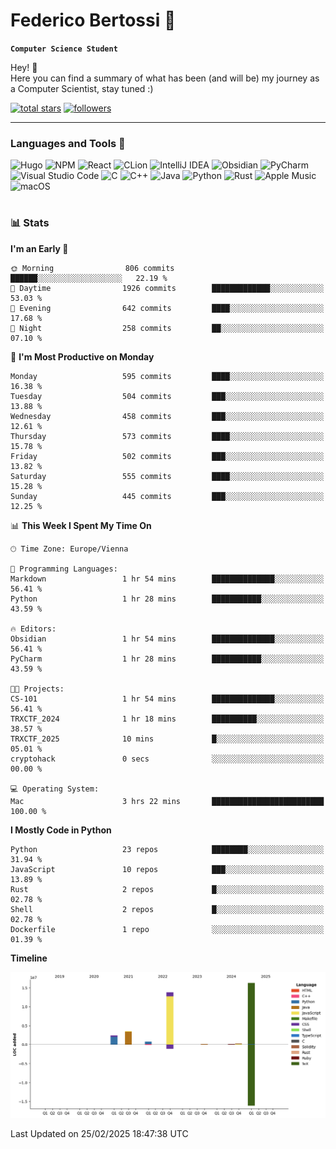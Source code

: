 # Federico Bertossi 🚀

**`Computer Science Student`**

[//]: # (Thanks to @ForrestKnight for the inspiration.)

<!-- TODO: Insert a banner image -->

Hey! 👋</br>
Here you can find a summary of what has been (and will be) my journey as a Computer Scientist, stay tuned :)

   <p>
      <a href="https://github.com/mrBymax?tab=repositories&sort=stargazers">
         <img alt="total stars" title="Total stars on GitHub" src="https://custom-icon-badges.demolab.com/github/stars/mrBymax?color=55960c&style=for-the-badge&labelColor=488207&logo=star"/></a>
<a href="https://github.com/mrBymax?tab=followers">
         <img alt="followers" title="Follow me on Github" src="https://custom-icon-badges.demolab.com/github/followers/mrBymax?color=236ad3&labelColor=1155ba&style=for-the-badge&logo=person-add&label=Follow&logoColor=white"/></a>
   </p>

---

<!-- TODO: Insert a GIF -->
### Languages and Tools 🧰

<!-- TODO: Change it with shields -->
![Hugo](https://img.shields.io/badge/Hugo-black.svg?style=for-the-badge&logo=Hugo)
![NPM](https://img.shields.io/badge/NPM-%23CB3837.svg?style=for-the-badge&logo=npm&logoColor=white)
![React](https://img.shields.io/badge/react-%2320232a.svg?style=for-the-badge&logo=react&logoColor=%2361DAFB)
![CLion](https://img.shields.io/badge/CLion-black?style=for-the-badge&logo=clion&logoColor=white)
![IntelliJ IDEA](https://img.shields.io/badge/IntelliJIDEA-000000.svg?style=for-the-badge&logo=intellij-idea&logoColor=white)
![Obsidian](https://img.shields.io/badge/Obsidian-%23483699.svg?style=for-the-badge&logo=obsidian&logoColor=white)
![PyCharm](https://img.shields.io/badge/pycharm-143?style=for-the-badge&logo=pycharm&logoColor=black&color=black&labelColor=green)
![Visual Studio Code](https://img.shields.io/badge/Visual%20Studio%20Code-0078d7.svg?style=for-the-badge&logo=visual-studio-code&logoColor=white)
![C](https://img.shields.io/badge/c-%2300599C.svg?style=for-the-badge&logo=c&logoColor=white)
![C++](https://img.shields.io/badge/c++-%2300599C.svg?style=for-the-badge&logo=c%2B%2B&logoColor=white)
![Java](https://img.shields.io/badge/java-%23ED8B00.svg?style=for-the-badge&logo=openjdk&logoColor=white)
![Python](https://img.shields.io/badge/python-3670A0?style=for-the-badge&logo=python&logoColor=ffdd54)
![Rust](https://img.shields.io/badge/Rust-000000?logo=Rust&logoColor=white)
![Apple Music](https://img.shields.io/badge/Apple_Music-9933CC?style=for-the-badge&logo=apple-music&logoColor=white)
![macOS](https://img.shields.io/badge/mac%20os-000000?style=for-the-badge&logo=macos&logoColor=F0F0F0)


#

### 📊 Stats

<!-- ![My GitHub stats](https://github-readme-stats.vercel.app/api?username=mrBymax&show_icons=true&theme=dracula) -->


<!--START_SECTION:waka-->
**I'm an Early 🐤** 

```text
🌞 Morning                806 commits         ██████░░░░░░░░░░░░░░░░░░░   22.19 % 
🌆 Daytime                1926 commits        █████████████░░░░░░░░░░░░   53.03 % 
🌃 Evening                642 commits         ████░░░░░░░░░░░░░░░░░░░░░   17.68 % 
🌙 Night                  258 commits         ██░░░░░░░░░░░░░░░░░░░░░░░   07.10 % 
```
📅 **I'm Most Productive on Monday** 

```text
Monday                   595 commits         ████░░░░░░░░░░░░░░░░░░░░░   16.38 % 
Tuesday                  504 commits         ███░░░░░░░░░░░░░░░░░░░░░░   13.88 % 
Wednesday                458 commits         ███░░░░░░░░░░░░░░░░░░░░░░   12.61 % 
Thursday                 573 commits         ████░░░░░░░░░░░░░░░░░░░░░   15.78 % 
Friday                   502 commits         ███░░░░░░░░░░░░░░░░░░░░░░   13.82 % 
Saturday                 555 commits         ████░░░░░░░░░░░░░░░░░░░░░   15.28 % 
Sunday                   445 commits         ███░░░░░░░░░░░░░░░░░░░░░░   12.25 % 
```


📊 **This Week I Spent My Time On** 

```text
🕑︎ Time Zone: Europe/Vienna

💬 Programming Languages: 
Markdown                 1 hr 54 mins        ██████████████░░░░░░░░░░░   56.41 % 
Python                   1 hr 28 mins        ███████████░░░░░░░░░░░░░░   43.59 % 

🔥 Editors: 
Obsidian                 1 hr 54 mins        ██████████████░░░░░░░░░░░   56.41 % 
PyCharm                  1 hr 28 mins        ███████████░░░░░░░░░░░░░░   43.59 % 

🐱‍💻 Projects: 
CS-101                   1 hr 54 mins        ██████████████░░░░░░░░░░░   56.41 % 
TRXCTF_2024              1 hr 18 mins        ██████████░░░░░░░░░░░░░░░   38.57 % 
TRXCTF_2025              10 mins             █░░░░░░░░░░░░░░░░░░░░░░░░   05.01 % 
cryptohack               0 secs              ░░░░░░░░░░░░░░░░░░░░░░░░░   00.00 % 

💻 Operating System: 
Mac                      3 hrs 22 mins       █████████████████████████   100.00 % 
```

**I Mostly Code in Python** 

```text
Python                   23 repos            ████████░░░░░░░░░░░░░░░░░   31.94 % 
JavaScript               10 repos            ███░░░░░░░░░░░░░░░░░░░░░░   13.89 % 
Rust                     2 repos             █░░░░░░░░░░░░░░░░░░░░░░░░   02.78 % 
Shell                    2 repos             █░░░░░░░░░░░░░░░░░░░░░░░░   02.78 % 
Dockerfile               1 repo              ░░░░░░░░░░░░░░░░░░░░░░░░░   01.39 % 
```



**Timeline**

![Lines of Code chart](https://raw.githubusercontent.com/mrBymax/mrBymax/main/assets/bar_graph.png)


 Last Updated on 25/02/2025 18:47:38 UTC
<!--END_SECTION:waka-->


[linkedin]: https://linkedin.com/federico-bertossi
[website]:  https://www.federicobertossi.com

</details>
